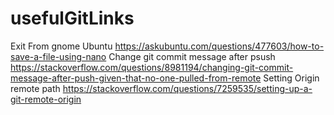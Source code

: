 # usefulGitLinks

Exit From gnome Ubuntu
https://askubuntu.com/questions/477603/how-to-save-a-file-using-nano
Change git commit message after psush
https://stackoverflow.com/questions/8981194/changing-git-commit-message-after-push-given-that-no-one-pulled-from-remote
Setting Origin remote path
https://stackoverflow.com/questions/7259535/setting-up-a-git-remote-origin

